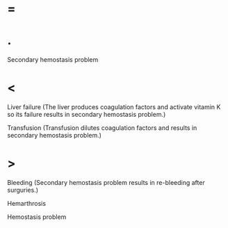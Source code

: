 # =

# .

Secondary hemostasis problem

# <

Liver failure (The liver produces coagulation factors and activate vitamin K so its failure results in secondary hemostasis problem.)

Transfusion (Transfusion dilutes coagulation factors and results in secondary hemostasis problem.)

# >

Bleeding (Secondary hemostasis problem results in re-bleeding after surguries.)

Hemarthrosis

Hemostasis problem
